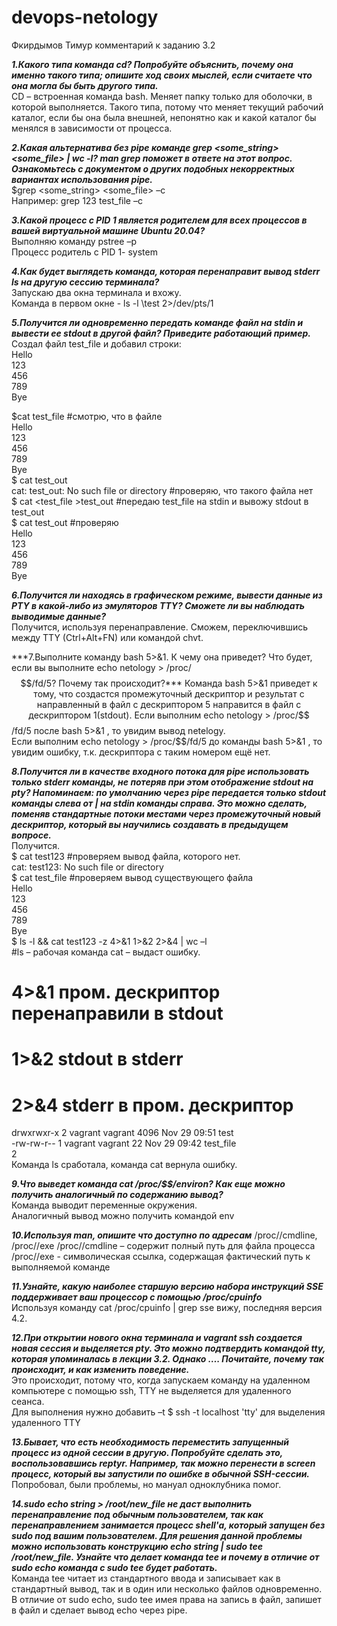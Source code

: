 # devops-netology

Фкирдымов Тимур комментарий к заданию 3.2

***1.Какого типа команда cd? Попробуйте объяснить, почему она именно такого типа; опишите ход своих мыслей, если считаете что она могла бы быть другого типа.***  
CD – встроенная команда bash. Меняет папку только для оболочки, в которой выполняется. Такого типа, потому что меняет текущий рабочий каталог, если бы она была внешней, непонятно как и какой каталог бы менялся в зависимости от процесса.  

***2.Какая альтернатива без pipe команде grep <some_string> <some_file> | wc -l? man grep поможет в ответе на этот вопрос. Ознакомьтесь с документом о других подобных некорректных вариантах использования pipe.***  
$grep <some_string> <some_file>  –c  
Например: grep 123 test_file –c  

***3.Какой процесс с PID 1 является родителем для всех процессов в вашей виртуальной машине Ubuntu 20.04?***  
Выполняю команду pstree –p  
Процесс родитель с PID 1- system  

***4.Как будет выглядеть команда, которая перенаправит вывод stderr ls на другую сессию терминала?***  
Запускаю два окна терминала и вхожу.  
Команда в первом окне - ls -l \test 2>/dev/pts/1  

***5.Получится ли одновременно передать команде файл на stdin и вывести ее stdout в другой файл? Приведите работающий пример.***  
Создал файл test_file и добавил строки:  
Hello  
123  
456  
789  
Bye  

$cat test_file   #смотрю, что в файле  
Hello  
123  
456  
789  
Bye  
$ cat test_out    
cat: test_out: No such file or directory   #проверяю, что такого файла нет  
$ cat <test_file >test_out   #передаю test_file на stdin и вывожу stdout в test_out   
$ cat test_out #проверяю  
Hello  
123  
456  
789  
Bye  

***6.Получится ли находясь в графическом режиме, вывести данные из PTY в какой-либо из эмуляторов TTY? Сможете ли вы наблюдать выводимые данные?***  
Получится, используя перенаправление. Сможем, переключившись между TTY (Ctrl+Alt+FN) или командой chvt.  

***7.Выполните команду bash 5>&1. К чему она приведет? Что будет, если вы выполните echo netology > /proc/$$/fd/5? Почему так происходит?***  
Команда bash 5>&1 приведет к тому, что создастся промежуточный дескриптор и результат с направленный в файл с дескриптором 5 направится в файл с дескриптором 1(stdout).  
Если выполним echo netology > /proc/$$/fd/5 после bash 5>&1 , то увидим вывод netelogy.  
Если выполним echo netology > /proc/$$/fd/5 до команды bash 5>&1 , то увидим ошибку, т.к. дескриптора с таким номером ещё нет.  

***8.Получится ли в качестве входного потока для pipe использовать только stderr команды, не потеряв при этом отображение stdout на pty? Напоминаем: по умолчанию через pipe передается только stdout команды слева от | на stdin команды справа. Это можно сделать, поменяв стандартные потоки местами через промежуточный новый дескриптор, который вы научились создавать в предыдущем вопросе.***  
Получится.  
$ cat test123 #проверяем вывод файла, которого нет.  
cat: test123: No such file or directory  
$ cat test_file  #проверяем вывод существующего файла  
Hello  
123  
456  
789  
Bye  
$ ls -l && cat test123 -z 4>&1 1>&2 2>&4 | wc –l      
#ls – рабочая команда cat – выдаст ошибку.   
# 4>&1  пром. дескриптор перенаправили в stdout  
# 1>&2   stdout в stderr  
# 2>&4  stderr в пром. дескриптор   
drwxrwxr-x 2 vagrant vagrant 4096 Nov 29 09:51 test  
-rw-rw-r-- 1 vagrant vagrant   22 Nov 29 09:42 test_file  
2  
Команда ls сработала, команда cat вернула ошибку.  

***9.Что выведет команда cat /proc/$$/environ? Как еще можно получить аналогичный по содержанию вывод?***  
Команда выводит переменные окружения.  
Аналогичный вывод можно получить командой env  

***10.Используя man, опишите что доступно по адресам*** /proc/<PID>/cmdline, /proc/<PID>/exe
/proc/<PID>/cmdline – содержит полный путь для файла процесса  
/proc/<PID>/exe  - символическая ссылка, содержащая фактический путь к выполняемой команде  

***11.Узнайте, какую наиболее старшую версию набора инструкций SSE поддерживает ваш процессор с помощью /proc/cpuinfo***   
Используя команду cat /proc/cpuinfo | grep sse  вижу, последняя версия 4.2.  

***12.При открытии нового окна терминала и vagrant ssh создается новая сессия и выделяется pty. Это можно подтвердить командой tty, которая упоминалась в лекции 3.2. Однако …. Почитайте, почему так происходит, и как изменить поведение.***  
Это происходит, потому что, когда запускаем команду на удаленном компьютере с помощью ssh, TTY не выделяется для удаленного сеанса.  
Для выполнения нужно добавить –t     $ ssh -t localhost 'tty'   для выделения удаленного TTY  

***13.Бывает, что есть необходимость переместить запущенный процесс из одной сессии в другую. Попробуйте сделать это, воспользовавшись reptyr. Например, так можно перенести в screen процесс, который вы запустили по ошибке в обычной SSH-сессии.***  
Попробовал, были проблемы, но мануал одноклубника помог.  

***14.sudo echo string > /root/new_file не даст выполнить перенаправление под обычным пользователем, так как перенаправлением занимается процесс shell'а, который запущен без sudo под вашим пользователем. Для решения данной проблемы можно использовать конструкцию echo string | sudo tee /root/new_file. Узнайте что делает команда tee и почему в отличие от sudo echo команда с sudo tee будет работать.***  
Команда tee читает из стандартного ввода и записывает как в стандартный вывод, так и в один или несколько файлов одновременно.  
В отличие от sudo echo, sudo tee имея права на запись в файл, запишет в файл и сделает вывод echo через pipe.  


